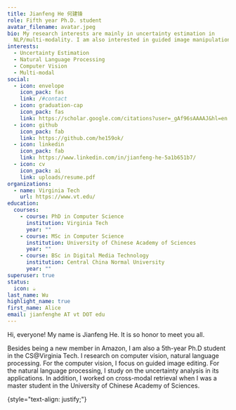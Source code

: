 ```yaml
---
title: Jianfeng He 何建锋
role: Fifth year Ph.D. student
avatar_filename: avatar.jpeg
bio: My research interests are mainly in uncertainty estimation in
  NLP/multi-modality. I am also interested in guided image manipulation.
interests:
  - Uncertainty Estimation
  - Natural Language Processing
  - Computer Vision
  - Multi-modal
social:
  - icon: envelope
    icon_pack: fas
    link: /#contact
  - icon: graduation-cap
    icon_pack: fas
    link: https://scholar.google.com/citations?user=_gAf96sAAAAJ&hl=en
  - icon: github
    icon_pack: fab
    link: https://github.com/he159ok/
  - icon: linkedin
    icon_pack: fab
    link: https://www.linkedin.com/in/jianfeng-he-5a1b651b7/
  - icon: cv
    icon_pack: ai
    link: uploads/resume.pdf
organizations:
  - name: Virginia Tech
    url: https://www.vt.edu/
education:
  courses:
    - course: PhD in Computer Science
      institution: Virginia Tech
      year: ""
    - course: MSc in Computer Science
      institution: University of Chinese Academy of Sciences
      year: ""
    - course: BSc in Digital Media Technology
      institution: Central China Normal University
      year: ""
superuser: true
status:
  icon: ☕️
last_name: Wu
highlight_name: true
first_name: Alice
email: jianfenghe AT vt DOT edu
---
```

Hi, everyone! My name is Jianfeng He. It is so honor to meet you all.

Besides being a new member in Amazon, I am also a 5th-year Ph.D student in the CS@Virginia Tech. I research on computer vision, natural language processing. For the computer vision, I focus on guided image editing. For the natural language processing, I study on the uncertainty analysis in its applications. In addition, I worked on cross-modal retrieval when I was a master student in the University of Chinese Academy of Sciences. 

{style="text-align: justify;"}